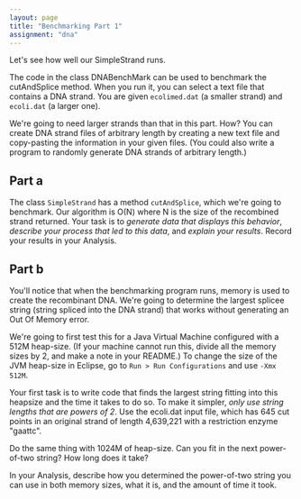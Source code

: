 ```yaml
---
layout: page
title: "Benchmarking Part 1"
assignment: "dna"
---
```

<p>Let's see how well our SimpleStrand runs.</p>
<p>The code in the class DNABenchMark can be used to benchmark the cutAndSplice method. When you run it, you can select a text file that contains a DNA strand. You are given <code>ecolimed.dat</code> (a smaller strand) and <code>ecoli.dat</code> (a larger one).</p>
<p>We're going to need larger strands than that in this part. How? You can create DNA strand files of arbitrary length by creating a new text file and copy-pasting the information in your given files. (You could also write a program to randomly generate DNA strands of arbitrary length.)</p>
<h2>Part a</h2>
<p>The class <code>SimpleStrand</code> has a method <code>cutAndSplice</code>, which we're going to benchmark. Our algorithm is O(N) where N is the size of the recombined strand returned. Your task is to <em>generate data that displays this behavior</em>, <em>describe your process that led to this data</em>, and <em>explain your results</em>. Record your results in your Analysis.</p>
<h2>Part b</h2>
<p>You'll notice that when the benchmarking program runs, memory is used to create the recombinant DNA. We're going to determine the largest splicee string (string spliced into the DNA strand) that works without generating an Out Of Memory error.</p>
<p>We're going to first test this for a Java Virtual Machine configured with a 512M heap-size. (If your machine cannot run this, divide all the memory sizes by 2, and make a note in your README.) To change the size of the JVM heap-size in Eclipse, go to <code>Run > Run Configurations</code> and use <code>-Xmx 512M</code>.</p>
<p>Your first task is to write code that finds the largest string fitting into this heapsize and the time it takes to do so. To make it simpler, <em>only use string lengths that are powers of 2</em>. Use the ecoli.dat input file, which has 645 cut points in an original strand of length 4,639,221 with a restriction enzyme "gaattc".</p>
<p>Do the same thing with 1024M of heap-size. Can you fit in the next power-of-two string? How long does it take?</p>
<p>In your Analysis, describe how you determined the power-of-two string you can use in both memory sizes, what it is, and the amount of time it took.</p>
